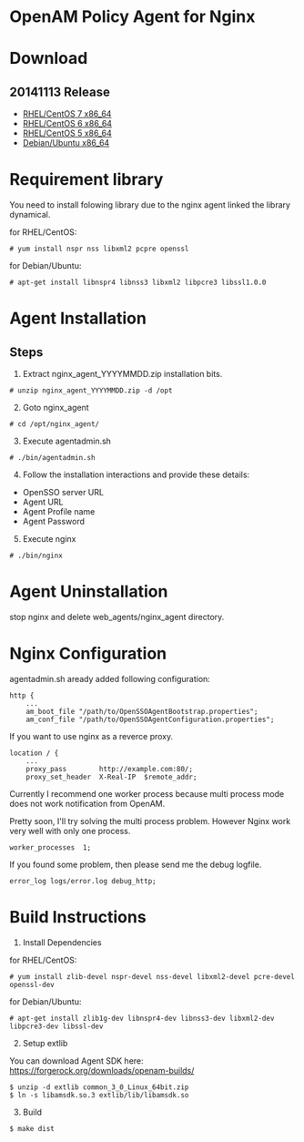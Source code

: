 OpenAM Policy Agent for Nginx
=============================

# Download

## 20141113 Release

 * [RHEL/CentOS 7 x86_64](https://www.osstech.co.jp/download/hamano/nginx/nginx_agent_20141113.el7.x86_64.zip)
 * [RHEL/CentOS 6 x86_64](https://www.osstech.co.jp/download/hamano/nginx/nginx_agent_20141113.el6.x86_64.zip)
 * [RHEL/CentOS 5 x86_64](https://www.osstech.co.jp/download/hamano/nginx/nginx_agent_20141113.el5.x86_64.zip)
 * [Debian/Ubuntu x86_64](https://www.osstech.co.jp/download/hamano/nginx/nginx_agent_20141113.deb.x86_64.zip)

# Requirement library

You need to install folowing library due to the nginx agent linked the
library dynamical.

for RHEL/CentOS:
~~~
# yum install nspr nss libxml2 pcpre openssl
~~~

for Debian/Ubuntu:
~~~
# apt-get install libnspr4 libnss3 libxml2 libpcre3 libssl1.0.0
~~~

# Agent Installation

## Steps

 1. Extract nginx_agent_YYYYMMDD.zip installation bits.

 ~~~
 # unzip nginx_agent_YYYYMMDD.zip -d /opt
 ~~~

 2. Goto nginx_agent

 ~~~
 # cd /opt/nginx_agent/
 ~~~

 3. Execute agentadmin.sh

 ~~~
 # ./bin/agentadmin.sh
 ~~~

 4. Follow the installation interactions and provide these details:

  - OpenSSO server URL
  - Agent URL
  - Agent Profile name
  - Agent Password

 5. Execute nginx
 ~~~
 # ./bin/nginx
 ~~~

# Agent Uninstallation

stop nginx and delete web_agents/nginx_agent directory.

# Nginx Configuration

agentadmin.sh aready added following configuration:

    http {
        ...
        am_boot_file "/path/to/OpenSSOAgentBootstrap.properties";
        am_conf_file "/path/to/OpenSSOAgentConfiguration.properties";

If you want to use nginx as a reverce proxy.

    location / {
        ...
        proxy_pass        http://example.com:80/;
        proxy_set_header  X-Real-IP  $remote_addr;

Currently I recommend one worker process because multi process mode
does not work notification from OpenAM.

Pretty soon, I'll try solving the multi process problem. However Nginx
work very well with only one process.

    worker_processes  1;

If you found some problem, then please send me the debug logfile.

    error_log logs/error.log debug_http;


# Build Instructions

1. Install Dependencies

 for RHEL/CentOS:
 ~~~
 # yum install zlib-devel nspr-devel nss-devel libxml2-devel pcre-devel openssl-dev
 ~~~

 for Debian/Ubuntu:
 ~~~
 # apt-get install zlib1g-dev libnspr4-dev libnss3-dev libxml2-dev libpcre3-dev libssl-dev
 ~~~

2. Setup extlib

 You can download Agent SDK here:
 https://forgerock.org/downloads/openam-builds/

 ~~~
 $ unzip -d extlib common_3_0_Linux_64bit.zip
 $ ln -s libamsdk.so.3 extlib/lib/libamsdk.so
 ~~~

3. Build

 ~~~
 $ make dist
 ~~~
